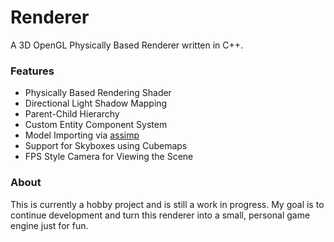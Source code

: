 # Renderer
A 3D OpenGL Physically Based Renderer written in C++.

### Features
* Physically Based Rendering Shader
* Directional Light Shadow Mapping
* Parent-Child Hierarchy
* Custom Entity Component System
* Model Importing via [assimp](https://github.com/assimp/assimp)
* Support for Skyboxes using Cubemaps
* FPS Style Camera for Viewing the Scene

### About
This is currently a hobby project and is still a work in progress. My goal is to continue development and turn this renderer into a small, personal game engine just for fun.
